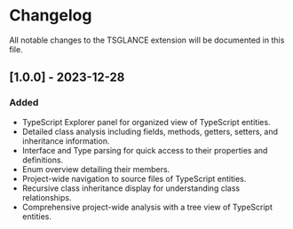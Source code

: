 # Changelog

All notable changes to the TSGLANCE extension will be documented in this file.

## [1.0.0] - 2023-12-28
### Added
- TypeScript Explorer panel for organized view of TypeScript entities.
- Detailed class analysis including fields, methods, getters, setters, and inheritance information.
- Interface and Type parsing for quick access to their properties and definitions.
- Enum overview detailing their members.
- Project-wide navigation to source files of TypeScript entities.
- Recursive class inheritance display for understanding class relationships.
- Comprehensive project-wide analysis with a tree view of TypeScript entities.

